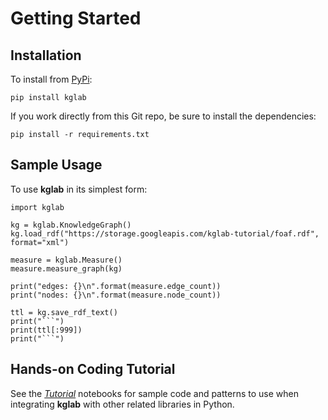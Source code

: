 # Getting Started

## Installation

To install from [PyPi](https://pypi.python.org/pypi/kglab):
```
pip install kglab
```

If you work directly from this Git repo, be sure to install the 
dependencies:
```
pip install -r requirements.txt
```


## Sample Usage

To use **kglab** in its simplest form:
```
import kglab

kg = kglab.KnowledgeGraph()
kg.load_rdf("https://storage.googleapis.com/kglab-tutorial/foaf.rdf", format="xml")

measure = kglab.Measure()
measure.measure_graph(kg)

print("edges: {}\n".format(measure.edge_count))
print("nodes: {}\n".format(measure.node_count))

ttl = kg.save_rdf_text()
print("```")
print(ttl[:999])
print("```")
```


## Hands-on Coding Tutorial

See the [*Tutorial*](../tutorial/) notebooks for sample code and
patterns to use when integrating **kglab** with other related
libraries in Python.
